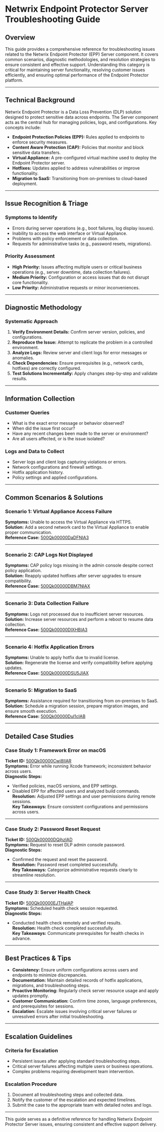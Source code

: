 # Netwrix Endpoint Protector Server Troubleshooting Guide

## Overview
This guide provides a comprehensive reference for troubleshooting issues related to the Netwrix Endpoint Protector (EPP) Server component. It covers common scenarios, diagnostic methodologies, and resolution strategies to ensure consistent and effective support. Understanding this category is critical for maintaining server functionality, resolving customer issues efficiently, and ensuring optimal performance of the Endpoint Protector platform.

---

## Technical Background
Netwrix Endpoint Protector is a Data Loss Prevention (DLP) solution designed to protect sensitive data across endpoints. The Server component acts as the central hub for managing policies, logs, and configurations. Key concepts include:
- **Endpoint Protection Policies (EPP):** Rules applied to endpoints to enforce security measures.
- **Content Aware Protection (CAP):** Policies that monitor and block sensitive data transfers.
- **Virtual Appliance:** A pre-configured virtual machine used to deploy the Endpoint Protector server.
- **Hotfixes:** Updates applied to address vulnerabilities or improve functionality.
- **Migration to SaaS:** Transitioning from on-premises to cloud-based deployment.

---

## Issue Recognition & Triage
### Symptoms to Identify
- Errors during server operations (e.g., boot failures, log display issues).
- Inability to access the web interface or Virtual Appliance.
- Problems with policy enforcement or data collection.
- Requests for administrative tasks (e.g., password resets, migrations).

### Priority Assessment
- **High Priority:** Issues affecting multiple users or critical business operations (e.g., server downtime, data collection failures).
- **Medium Priority:** Configuration or access issues that do not disrupt core functionality.
- **Low Priority:** Administrative requests or minor inconveniences.

---

## Diagnostic Methodology
### Systematic Approach
1. **Verify Environment Details:** Confirm server version, policies, and configurations.
2. **Reproduce the Issue:** Attempt to replicate the problem in a controlled environment.
3. **Analyze Logs:** Review server and client logs for error messages or anomalies.
4. **Check Dependencies:** Ensure prerequisites (e.g., network cards, hotfixes) are correctly configured.
5. **Test Solutions Incrementally:** Apply changes step-by-step and validate results.

---

## Information Collection
### Customer Queries
- What is the exact error message or behavior observed?
- When did the issue first occur?
- Have any recent changes been made to the server or environment?
- Are all users affected, or is the issue isolated?

### Logs and Data to Collect
- Server logs and client logs capturing violations or errors.
- Network configurations and firewall settings.
- Hotfix application history.
- Policy settings and applied configurations.

---

## Common Scenarios & Solutions
### Scenario 1: Virtual Appliance Access Failure
**Symptoms:** Unable to access the Virtual Appliance via HTTPS.  
**Solution:** Add a second network card to the Virtual Appliance to enable proper communication.  
**Reference Case:** [500Qk00000DaDFNIA3](https://nwxcorp.lightning.force.com/lightning/r/Case/500Qk00000DaDFNIA3/view)

---

### Scenario 2: CAP Logs Not Displayed
**Symptoms:** CAP policy logs missing in the admin console despite correct policy application.  
**Solution:** Reapply updated hotfixes after server upgrades to ensure compatibility.  
**Reference Case:** [500Qk00000DBM7NIAX](https://nwxcorp.lightning.force.com/lightning/r/Case/500Qk00000DBM7NIAX/view)

---

### Scenario 3: Data Collection Failure
**Symptoms:** Logs not processed due to insufficient server resources.  
**Solution:** Increase server resources and perform a reboot to resume data collection.  
**Reference Case:** [500Qk00000DlXHBIA3](https://nwxcorp.lightning.force.com/lightning/r/Case/500Qk00000DlXHBIA3/view)

---

### Scenario 4: Hotfix Application Errors
**Symptoms:** Unable to apply hotfix due to invalid license.  
**Solution:** Regenerate the license and verify compatibility before applying updates.  
**Reference Case:** [500Qk00000DSU5JIAX](https://nwxcorp.lightning.force.com/lightning/r/Case/500Qk00000DSU5JIAX/view)

---

### Scenario 5: Migration to SaaS
**Symptoms:** Assistance required for transitioning from on-premises to SaaS.  
**Solution:** Schedule a migration session, prepare migration images, and ensure smooth execution.  
**Reference Case:** [500Qk00000Dul1cIAB](https://nwxcorp.lightning.force.com/lightning/r/Case/500Qk00000Dul1cIAB/view)

---

## Detailed Case Studies
### Case Study 1: Framework Error on macOS
**Ticket ID:** [500Qk00000Cwi8IIAR](https://nwxcorp.lightning.force.com/lightning/r/Case/500Qk00000Cwi8IIAR/view)  
**Symptoms:** Error while running Xcode framework; inconsistent behavior across users.  
**Diagnostic Steps:**  
- Verified policies, macOS versions, and EPP settings.  
- Disabled EPP for affected users and analyzed build commands.  
**Resolution:** Adjusted EPP settings and user permissions during remote sessions.  
**Key Takeaways:** Ensure consistent configurations and permissions across users.

---

### Case Study 2: Password Reset Request
**Ticket ID:** [500Qk00000DQjhzIAD](https://nwxcorp.lightning.force.com/lightning/r/Case/500Qk00000DQjhzIAD/view)  
**Symptoms:** Request to reset DLP admin console password.  
**Diagnostic Steps:**  
- Confirmed the request and reset the password.  
**Resolution:** Password reset completed successfully.  
**Key Takeaways:** Categorize administrative requests clearly to streamline resolution.

---

### Case Study 3: Server Health Check
**Ticket ID:** [500Qk00000EJTHaIAP](https://nwxcorp.lightning.force.com/lightning/r/Case/500Qk00000EJTHaIAP/view)  
**Symptoms:** Scheduled health check session requested.  
**Diagnostic Steps:**  
- Conducted health check remotely and verified results.  
**Resolution:** Health check completed successfully.  
**Key Takeaways:** Communicate prerequisites for health checks in advance.

---

## Best Practices & Tips
- **Consistency:** Ensure uniform configurations across users and endpoints to minimize discrepancies.
- **Documentation:** Maintain detailed records of hotfix applications, migrations, and troubleshooting steps.
- **Proactive Monitoring:** Regularly check server resource usage and apply updates promptly.
- **Customer Communication:** Confirm time zones, language preferences, and prerequisites for sessions.
- **Escalation:** Escalate issues involving critical server failures or unresolved errors after initial troubleshooting.

---

## Escalation Guidelines
### Criteria for Escalation
- Persistent issues after applying standard troubleshooting steps.
- Critical server failures affecting multiple users or business operations.
- Complex problems requiring development team intervention.

### Escalation Procedure
1. Document all troubleshooting steps and collected data.
2. Notify the customer of the escalation and expected timelines.
3. Submit the case to the appropriate team with detailed notes and logs.

--- 

This guide serves as a definitive reference for handling Netwrix Endpoint Protector Server issues, ensuring consistent and effective support delivery.